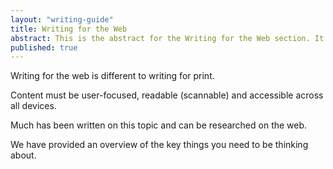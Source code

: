 ```yaml
---
layout: "writing-guide"
title: Writing for the Web
abstract: This is the abstract for the Writing for the Web section. It is used to populate a blurb on the content guide homepage.
published: true
---
```


Writing for the web is different to writing for print. 

Content must be user-focused, readable (scannable) and accessible across all devices. 

Much has been written on this topic and can be researched on the web. 

We have provided an overview of the key things you need to be thinking about.



